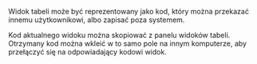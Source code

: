 Widok tabeli może być reprezentowany jako kod, który można przekazać innemu użytkownikowi, albo zapisać
poza systemem.

Kod aktualnego widoku można skopiować z panelu widoków tabeli. Otrzymany kod można wkleić w to samo
pole na innym komputerze, aby przełączyć się na odpowiadający kodowi widok.

